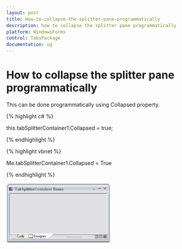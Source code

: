 ```yaml
---
layout: post
title: How-to-collapse-the-splitter-pane-programmatically
description: how to collapse the splitter pane programmatically
platform: WindowsForms
control: TabsPackage
documentation: ug
---
```


# How to collapse the splitter pane programmatically

This can be done programmatically using Collapsed property.

{% highlight c# %}



this.tabSplitterContainer1.Collapsed = true;

{% endhighlight %}

{% highlight vbnet %}



Me.tabSplitterContainer1.Collapsed = True

{% endhighlight %}

![](How-to-collapse-the-splitter-pane-programmatically_images/How-to-collapse-the-splitter-pane-programmatically_img1.jpeg)



